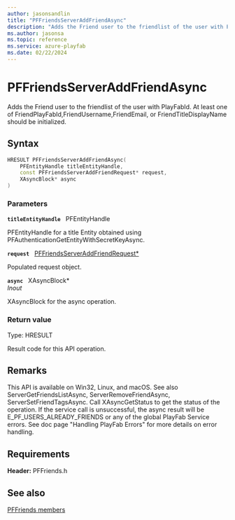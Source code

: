 ```yaml
---
author: jasonsandlin
title: "PFFriendsServerAddFriendAsync"
description: "Adds the Friend user to the friendlist of the user with PlayFabId. At least one of FriendPlayFabId,FriendUsername,FriendEmail, or FriendTitleDisplayName should be initialized."
ms.author: jasonsa
ms.topic: reference
ms.service: azure-playfab
ms.date: 02/22/2024
---
```


# PFFriendsServerAddFriendAsync  

Adds the Friend user to the friendlist of the user with PlayFabId. At least one of FriendPlayFabId,FriendUsername,FriendEmail, or FriendTitleDisplayName should be initialized.  

## Syntax  
  
```cpp
HRESULT PFFriendsServerAddFriendAsync(  
    PFEntityHandle titleEntityHandle,  
    const PFFriendsServerAddFriendRequest* request,  
    XAsyncBlock* async  
)  
```  
  
### Parameters  
  
**`titleEntityHandle`** &nbsp; PFEntityHandle  
  
PFEntityHandle for a title Entity obtained using PFAuthenticationGetEntityWithSecretKeyAsync.  
  
**`request`** &nbsp; [PFFriendsServerAddFriendRequest*](../../pffriendstypes/structs/pffriendsserveraddfriendrequest.md)  
  
Populated request object.  
  
**`async`** &nbsp; XAsyncBlock*  
*_Inout_*  
  
XAsyncBlock for the async operation.  
  
  
### Return value
Type: HRESULT
  
Result code for this API operation.
  
## Remarks  
  
This API is available on Win32, Linux, and macOS. See also ServerGetFriendsListAsync, ServerRemoveFriendAsync, ServerSetFriendTagsAsync. Call XAsyncGetStatus to get the status of the operation. If the service call is unsuccessful, the async result will be E_PF_USERS_ALREADY_FRIENDS or any of the global PlayFab Service errors. See doc page "Handling PlayFab Errors" for more details on error handling.
  
## Requirements  
  
**Header:** PFFriends.h
  
## See also  
[PFFriends members](../pffriends_members.md)  

  
  
